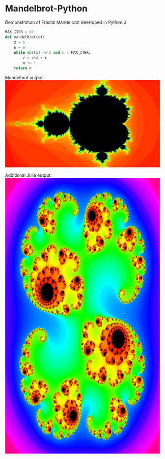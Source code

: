 # Mandelbrot-Python
Demonstration of Fractal Mandelbrot developed in Python 3


```python
MAX_ITER = 80
def mandelbrot(c):
    z = 0
    n = 0
    while abs(z) <= 2 and n < MAX_ITER:
        z = z*z + c
        n += 1
    return n
```
Mandelbrot output:
![Mandelbrot](output-color.png)

Additional Julia output:
![Julia](output-julia.png)
